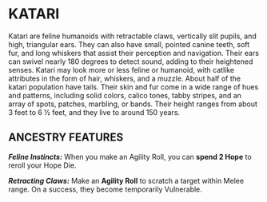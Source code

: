 ﻿---
tags:
  - Ancestry
  - CharacterOption
name: 'KATARI'
description: 'Katari are feline humanoids with retractable claws, vertically slit pupils, and high, triangular ears. They can also have small, pointed canine teeth, soft fur, and long whiskers that assist their perception and navigation. Their ears can swivel nearly 180 degrees to detect sound, adding to their heightened senses. Katari may look more or less feline or humanoid, with catlike attributes in the form of hair, whiskers, and a muzzle. About half of the katari population have tails. Their skin and fur come in a wide range of hues and patterns, including solid colors, calico tones, tabby stripes, and an array of spots, patches, marbling, or bands. Their height ranges from about 3 feet to 6 ½ feet, and they live to around 150 years.'
feats:
- name: 'Feline Instincts'
  text: 'When you make an Agility Roll, you can **spend 2 Hope** to reroll your Hope Die.'
- name: 'Retracting Claws'
  text: 'Make an **Agility Roll** to scratch a target within Melee range. On a success, they become temporarily Vulnerable.'
---

# KATARI

Katari are feline humanoids with retractable claws, vertically slit pupils, and high, triangular ears. They can also have small, pointed canine teeth, soft fur, and long whiskers that assist their perception and navigation. Their ears can swivel nearly 180 degrees to detect sound, adding to their heightened senses. Katari may look more or less feline or humanoid, with catlike attributes in the form of hair, whiskers, and a muzzle. About half of the katari population have tails. Their skin and fur come in a wide range of hues and patterns, including solid colors, calico tones, tabby stripes, and an array of spots, patches, marbling, or bands. Their height ranges from about 3 feet to 6 ½ feet, and they live to around 150 years.

## ANCESTRY FEATURES

***Feline Instincts:*** When you make an Agility Roll, you can **spend 2 Hope** to reroll your Hope Die.

***Retracting Claws:*** Make an **Agility Roll** to scratch a target within Melee range. On a success, they become temporarily Vulnerable.
